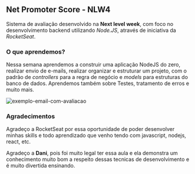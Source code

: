 ## Net Promoter Score - NLW4

Sistema de avaliação desenvolvido na **Next level week**, com foco no desenvolvimento backend utilizando *Node.JS*, através de iniciativa da *RocketSeat*.

### O que aprendemos?

Nessa semana aprendemos a construir uma aplicação NodeJS do zero, realizar envio de e-mails, realizar organizar e estruturar um projeto, com o padrão de *controllers* para a regra de negócio e *models* para estruturas do banco de dados. Aprendemos também sobre Testes, tratamento de erros e muito mais. 

<img align="center" src="https://user-images.githubusercontent.com/45085894/109423103-05eb0400-79bd-11eb-9453-28e907f6aaa9.png" alt="exemplo-email-com-avaliacao" />

### Agradecimentos

Agradeço a RocketSeat por essa oportunidade de poder desenvolver minhas skills e todo aprendizado que venho tendo com javascript, nodejs, react, etc.

Agradeço a **Dani**, pois foi muito legal ter essa aula e ela demonstra um conhecimento muito bom a respeito dessas tecnicas de desenvolvimento e é muito divertida ensinando.